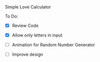 Simple Love Calculator

To Do:<br>
- [x] Review Code <br>
- [x] Allow only letters in input <br>
- [ ] Animation for Random Number Generator <br>
- [ ] Improve design 

